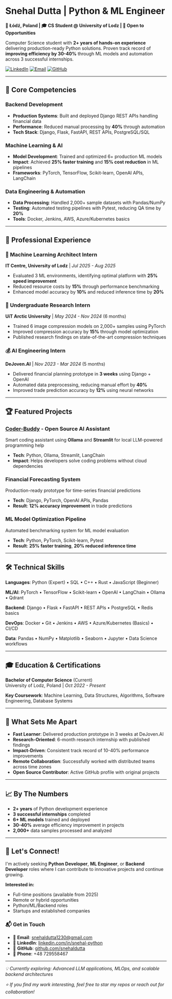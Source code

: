 
# Snehal Dutta | Python & ML Engineer

**📍 Łódź, Poland | 🎓 CS Student @ University of Lodz | 💼 Open to Opportunities**

Computer Science student with **2+ years of hands-on experience** delivering production-ready Python solutions. Proven track record of **improving efficiency by 30-40%** through ML models and automation across 3 successful internships.

[![LinkedIn](https://img.shields.io/badge/LinkedIn-Connect-blue)](https://www.linkedin.com/in/snehal-python)
[![Email](https://img.shields.io/badge/Email-Contact-red)](mailto:snehaldutta1230@gmail.com)
[![GitHub](https://img.shields.io/badge/GitHub-Follow-black)](https://github.com/snehaldutta)

---

## 🎯 Core Competencies

### Backend Development
- **Production Systems**: Built and deployed Django REST APIs handling financial data
- **Performance**: Reduced manual processing by **40%** through automation
- **Tech Stack**: Django, Flask, FastAPI, REST APIs, PostgreSQL/SQL

### Machine Learning & AI
- **Model Development**: Trained and optimized 6+ production ML models
- **Impact**: Achieved **25% faster training** and **15% cost reduction** in ML pipelines
- **Frameworks**: PyTorch, TensorFlow, Scikit-learn, OpenAI APIs, LangChain

### Data Engineering & Automation
- **Data Processing**: Handled 2,000+ sample datasets with Pandas/NumPy
- **Testing**: Automated testing pipelines with Pytest, reducing QA time by **20%**
- **Tools**: Docker, Jenkins, AWS, Azure/Kubernetes basics

---

## 💼 Professional Experience

### 🚀 Machine Learning Architect Intern
**IT Centre, University of Lodz** | *Jul 2025 - Aug 2025*
- Evaluated 3 ML environments, identifying optimal platform with **25% speed improvement**
- Reduced resource costs by **15%** through performance benchmarking
- Enhanced model accuracy by **10%** and reduced inference time by **20%**

### 🔬 Undergraduate Research Intern
**UiT Arctic University** | *May 2024 - Nov 2024* (6 months)
- Trained 6 image compression models on 2,000+ samples using PyTorch
- Improved compression accuracy by **15%** through model optimization
- Published research findings on state-of-the-art compression techniques

### 💰 AI Engineering Intern
**DeJoven.AI** | *Nov 2023 - Mar 2024* (5 months)
- Delivered financial planning prototype in **3 weeks** using Django + OpenAI
- Automated data preprocessing, reducing manual effort by **40%**
- Improved trade prediction accuracy by **12%** using neural networks

---

## 🏆 Featured Projects

### [Coder-Buddy](https://github.com/snehaldutta/coder-buddy) - Open Source AI Assistant
Smart coding assistant using **Ollama** and **Streamlit** for local LLM-powered programming help
- **Tech**: Python, Ollama, Streamlit, LangChain
- **Impact**: Helps developers solve coding problems without cloud dependencies

### Financial Forecasting System
Production-ready prototype for time-series financial predictions
- **Tech**: Django, PyTorch, OpenAI APIs, Pandas
- **Result**: **12% accuracy improvement** in trade predictions

### ML Model Optimization Pipeline
Automated benchmarking system for ML model evaluation
- **Tech**: Python, PyTorch, Scikit-learn, Pytest
- **Result**: **25% faster training**, **20% reduced inference time**

---

## 🛠️ Technical Skills

**Languages**: Python (Expert) • SQL • C++ • Rust • JavaScript (Beginner)

**ML/AI**: PyTorch • TensorFlow • Scikit-learn • OpenAI • LangChain • Ollama • Qdrant

**Backend**: Django • Flask • FastAPI • REST APIs • PostgreSQL • Redis basics

**DevOps**: Docker • Git • Jenkins • AWS • Azure/Kubernetes (Basics) • CI/CD

**Data**: Pandas • NumPy • Matplotlib • Seaborn • Jupyter • Data Science workflows

---

## 🎓 Education & Certifications

**Bachelor of Computer Science** (Current)  
University of Lodz, Poland | *Oct 2022 - Present*

**Key Coursework**: Machine Learning, Data Structures, Algorithms, Software Engineering, Database Systems

---

## 🌟 What Sets Me Apart

- **Fast Learner**: Delivered production prototype in 3 weeks at DeJoven.AI
- **Research-Oriented**: 6-month research internship with published findings
- **Impact-Driven**: Consistent track record of 10-40% performance improvements
- **Remote Collaboration**: Successfully worked with distributed teams across time zones
- **Open Source Contributor**: Active GitHub profile with original projects

---

## 📈 By The Numbers

- **2+ years** of Python development experience
- **3 successful internships** completed
- **6+ ML models** trained and deployed
- **30-40%** average efficiency improvement in projects
- **2,000+** data samples processed and analyzed

---

## 🤝 Let's Connect!

I'm actively seeking **Python Developer**, **ML Engineer**, or **Backend Developer** roles where I can contribute to innovative projects and continue growing.

**Interested in:**
- Full-time positions (available from 2025)
- Remote or hybrid opportunities
- Python/ML/Backend roles
- Startups and established companies

### 📬 Get in Touch

- 📧 **Email**: [snehaldutta1230@gmail.com](mailto:snehaldutta1230@gmail.com)
- 💼 **LinkedIn**: [linkedin.com/in/snehal-python](https://www.linkedin.com/in/snehal-python)
- 🐙 **GitHub**: [github.com/snehaldutta](https://github.com/snehaldutta)
- 📱 **Phone**: +48 729558467

---

*💡 Currently exploring: Advanced LLM applications, MLOps, and scalable backend architectures*

*⭐ If you find my work interesting, feel free to star my repos or reach out for collaboration!*

